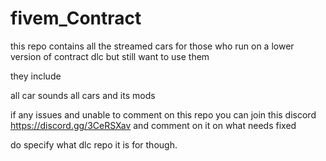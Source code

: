# fivem_Contract



this repo contains all the streamed cars for those who run on a lower version of contract dlc but still want to use them

they include

all car sounds all cars and its mods

if any issues and unable to comment on this repo you can join this discord https://discord.gg/3CeRSXav and comment on it on what needs fixed

do specify what dlc repo it is for though.
